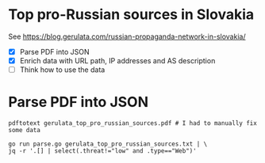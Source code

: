 # Top pro-Russian sources in Slovakia

See https://blog.gerulata.com/russian-propaganda-network-in-slovakia/

* [x] Parse PDF into JSON
* [x] Enrich data with URL path, IP addresses and AS description
* [ ] Think how to use the data

# Parse PDF into JSON

```
pdftotext gerulata_top_pro_russian_sources.pdf # I had to manually fix some data

go run parse.go gerulata_top_pro_russian_sources.txt | \
jq -r '.[] | select(.threat!="low" and .type=="Web")'
```